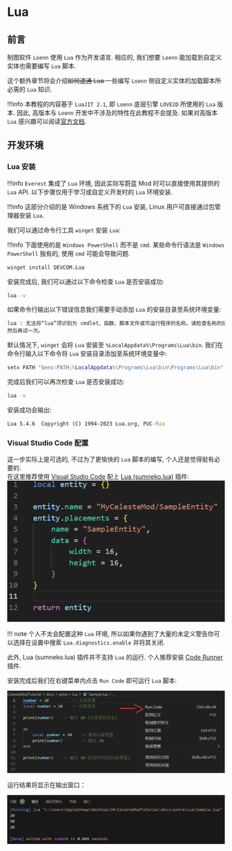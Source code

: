 # Lua

## 前言

制图软件 `Loenn` 使用 `Lua` 作为开发语言. 相应的, 我们想要 `Loenn` 能加载到自定义实体也需要编写 `Lua` 脚本.

这个额外章节将会介绍<del>如何速通 Lua </del>一些编写 `Loenn` 侧自定义实体的加载脚本所必需的 `Lua` 知识.

!!!info
    本教程的内容基于 `LuaJIT 2.1`, 即 `Loenn` 底层引擎 `LOVE2D` 所使用的 `Lua` 版本.
    因此, 高版本与 `Loenn` 开发中不涉及的特性在此教程不会提及.
    如果对高版本 `Lua` 感兴趣可以阅读[官方文档](https://www.lua.org/manual/5.4).

## 开发环境

### Lua 安装
!!!info
    `Everest` 集成了 `Lua` 环境, 因此实际写蔚蓝 Mod 时可以直接使用其提供的 `Lua` API. 以下步骤仅用于学习或自定义开发时的 `Lua` 环境安装.

!!!info
    这部分介绍的是 Windows 系统下的 `Lua` 安装, Linux 用户可直接通过包管理器安装 `Lua`.

我们可以通过命令行工具 `winget` 安装 `Lua`:

!!!info 
    下面使用的是 `Windows PowerShell` 而不是 `cmd`. 某些命令行语法是 `Windows PowerShell` 独有的, 使用 `cmd` 可能会导致问题.

```bat
winget install DEVCOM.Lua
```

安装完成后, 我们可以通过以下命令检查 `Lua` 是否安装成功:
```bat
lua -v
```

如果命令行输出以下错误信息我们需要手动添加 `Lua` 的安装目录至系统环境变量:
```bat
lua : 无法将“lua”项识别为 cmdlet、函数、脚本文件或可运行程序的名称。请检查名称的拼写，如果包括路径，请确保路径正确，
然后再试一次。
```          

默认情况下, `winget` 会将 `Lua` 安装至 `%LocalAppdata%\Programs\Lua\bin`. 我们在命令行输入以下命令将 `Lua` 安装目录添加至系统环境变量中:
```bat
setx PATH "$env:PATH;%LocalAppdata%\Programs\Lua\bin\Programs\Lua\bin"
```

完成后我们可以再次检查 `Lua` 是否安装成功:
```bat
lua -v
```

安装成功会输出:
```bat
Lua 5.4.6  Copyright (C) 1994-2023 Lua.org, PUC-Rio
```

### Visual Studio Code 配置
这一步实际上是可选的, 不过为了更愉快的 `Lua` 脚本的编写,
个人还是觉得挺有必要的.  
在这里推荐使用 [Visual Studio Code](https://code.visualstudio.com/Download) 配上 [Lua (sumneko.lua)](https://marketplace.visualstudio.com/items?itemName=sumneko.lua)
插件:  
![lua-in-vscode](images/begin/lua_in_vscode.png)

!!! note
    个人不太会配置这种 `Lua` 环境, 所以如果你遇到了大量的未定义警告你可以选择在设置中搜索 `Lua.diagnostics.enable` 并将其关闭.

此外, Lua (sumneko.lua) 插件并不支持 `Lua` 的运行. 个人推荐安装 [Code Runner](https://marketplace.visualstudio.com/items?itemName=formulahendry.code-runner) 插件.

安装完成后我们在右键菜单内点击 `Run Code` 即可运行 `Lua` 脚本:

![vs_code_runner](images/begin/vs_code_runner.png)

运行结果将显示在输出窗口：

![vs_lua_output](images/begin/vs_lua_output.png)